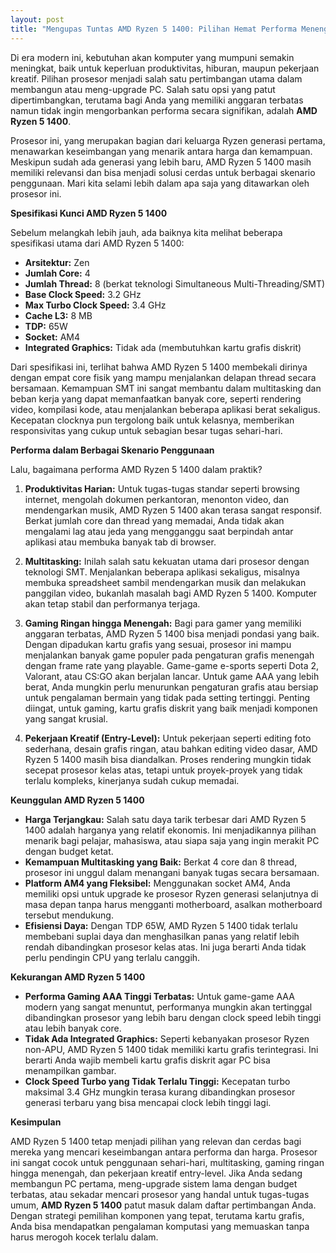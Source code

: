 ```yaml
---
layout: post
title: "Mengupas Tuntas AMD Ryzen 5 1400: Pilihan Hemat Performa Menengah"
---
```


Di era modern ini, kebutuhan akan komputer yang mumpuni semakin meningkat, baik untuk keperluan produktivitas, hiburan, maupun pekerjaan kreatif. Pilihan prosesor menjadi salah satu pertimbangan utama dalam membangun atau meng-upgrade PC. Salah satu opsi yang patut dipertimbangkan, terutama bagi Anda yang memiliki anggaran terbatas namun tidak ingin mengorbankan performa secara signifikan, adalah **AMD Ryzen 5 1400**.

Prosesor ini, yang merupakan bagian dari keluarga Ryzen generasi pertama, menawarkan keseimbangan yang menarik antara harga dan kemampuan. Meskipun sudah ada generasi yang lebih baru, AMD Ryzen 5 1400 masih memiliki relevansi dan bisa menjadi solusi cerdas untuk berbagai skenario penggunaan. Mari kita selami lebih dalam apa saja yang ditawarkan oleh prosesor ini.

**Spesifikasi Kunci AMD Ryzen 5 1400**

Sebelum melangkah lebih jauh, ada baiknya kita melihat beberapa spesifikasi utama dari AMD Ryzen 5 1400:

*   **Arsitektur:** Zen
*   **Jumlah Core:** 4
*   **Jumlah Thread:** 8 (berkat teknologi Simultaneous Multi-Threading/SMT)
*   **Base Clock Speed:** 3.2 GHz
*   **Max Turbo Clock Speed:** 3.4 GHz
*   **Cache L3:** 8 MB
*   **TDP:** 65W
*   **Socket:** AM4
*   **Integrated Graphics:** Tidak ada (membutuhkan kartu grafis diskrit)

Dari spesifikasi ini, terlihat bahwa AMD Ryzen 5 1400 membekali dirinya dengan empat core fisik yang mampu menjalankan delapan thread secara bersamaan. Kemampuan SMT ini sangat membantu dalam multitasking dan beban kerja yang dapat memanfaatkan banyak core, seperti rendering video, kompilasi kode, atau menjalankan beberapa aplikasi berat sekaligus. Kecepatan clocknya pun tergolong baik untuk kelasnya, memberikan responsivitas yang cukup untuk sebagian besar tugas sehari-hari.

**Performa dalam Berbagai Skenario Penggunaan**

Lalu, bagaimana performa AMD Ryzen 5 1400 dalam praktik?

1.  **Produktivitas Harian:** Untuk tugas-tugas standar seperti browsing internet, mengolah dokumen perkantoran, menonton video, dan mendengarkan musik, AMD Ryzen 5 1400 akan terasa sangat responsif. Berkat jumlah core dan thread yang memadai, Anda tidak akan mengalami lag atau jeda yang mengganggu saat berpindah antar aplikasi atau membuka banyak tab di browser.

2.  **Multitasking:** Inilah salah satu kekuatan utama dari prosesor dengan teknologi SMT. Menjalankan beberapa aplikasi sekaligus, misalnya membuka spreadsheet sambil mendengarkan musik dan melakukan panggilan video, bukanlah masalah bagi AMD Ryzen 5 1400. Komputer akan tetap stabil dan performanya terjaga.

3.  **Gaming Ringan hingga Menengah:** Bagi para gamer yang memiliki anggaran terbatas, AMD Ryzen 5 1400 bisa menjadi pondasi yang baik. Dengan dipadukan kartu grafis yang sesuai, prosesor ini mampu menjalankan banyak game populer pada pengaturan grafis menengah dengan frame rate yang playable. Game-game e-sports seperti Dota 2, Valorant, atau CS:GO akan berjalan lancar. Untuk game AAA yang lebih berat, Anda mungkin perlu menurunkan pengaturan grafis atau bersiap untuk pengalaman bermain yang tidak pada setting tertinggi. Penting diingat, untuk gaming, kartu grafis diskrit yang baik menjadi komponen yang sangat krusial.

4.  **Pekerjaan Kreatif (Entry-Level):** Untuk pekerjaan seperti editing foto sederhana, desain grafis ringan, atau bahkan editing video dasar, AMD Ryzen 5 1400 masih bisa diandalkan. Proses rendering mungkin tidak secepat prosesor kelas atas, tetapi untuk proyek-proyek yang tidak terlalu kompleks, kinerjanya sudah cukup memadai.

**Keunggulan AMD Ryzen 5 1400**

*   **Harga Terjangkau:** Salah satu daya tarik terbesar dari AMD Ryzen 5 1400 adalah harganya yang relatif ekonomis. Ini menjadikannya pilihan menarik bagi pelajar, mahasiswa, atau siapa saja yang ingin merakit PC dengan budget ketat.
*   **Kemampuan Multitasking yang Baik:** Berkat 4 core dan 8 thread, prosesor ini unggul dalam menangani banyak tugas secara bersamaan.
*   **Platform AM4 yang Fleksibel:** Menggunakan socket AM4, Anda memiliki opsi untuk upgrade ke prosesor Ryzen generasi selanjutnya di masa depan tanpa harus mengganti motherboard, asalkan motherboard tersebut mendukung.
*   **Efisiensi Daya:** Dengan TDP 65W, AMD Ryzen 5 1400 tidak terlalu membebani suplai daya dan menghasilkan panas yang relatif lebih rendah dibandingkan prosesor kelas atas. Ini juga berarti Anda tidak perlu pendingin CPU yang terlalu canggih.

**Kekurangan AMD Ryzen 5 1400**

*   **Performa Gaming AAA Tinggi Terbatas:** Untuk game-game AAA modern yang sangat menuntut, performanya mungkin akan tertinggal dibandingkan prosesor yang lebih baru dengan clock speed lebih tinggi atau lebih banyak core.
*   **Tidak Ada Integrated Graphics:** Seperti kebanyakan prosesor Ryzen non-APU, AMD Ryzen 5 1400 tidak memiliki kartu grafis terintegrasi. Ini berarti Anda wajib membeli kartu grafis diskrit agar PC bisa menampilkan gambar.
*   **Clock Speed Turbo yang Tidak Terlalu Tinggi:** Kecepatan turbo maksimal 3.4 GHz mungkin terasa kurang dibandingkan prosesor generasi terbaru yang bisa mencapai clock lebih tinggi lagi.

**Kesimpulan**

AMD Ryzen 5 1400 tetap menjadi pilihan yang relevan dan cerdas bagi mereka yang mencari keseimbangan antara performa dan harga. Prosesor ini sangat cocok untuk penggunaan sehari-hari, multitasking, gaming ringan hingga menengah, dan pekerjaan kreatif entry-level. Jika Anda sedang membangun PC pertama, meng-upgrade sistem lama dengan budget terbatas, atau sekadar mencari prosesor yang handal untuk tugas-tugas umum, **AMD Ryzen 5 1400** patut masuk dalam daftar pertimbangan Anda. Dengan strategi pemilihan komponen yang tepat, terutama kartu grafis, Anda bisa mendapatkan pengalaman komputasi yang memuaskan tanpa harus merogoh kocek terlalu dalam.
